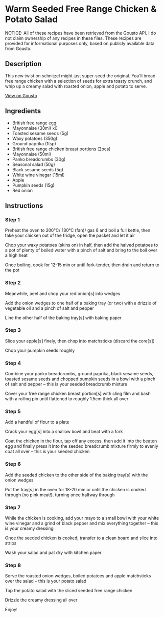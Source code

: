 # Warm Seeded Free Range Chicken & Potato Salad

NOTICE: All of these recipes have been retrieved from the Gousto API. I do not claim ownership of any recipes in these files. These recipes are provided for informational purposes only, based on publicly available data from Gousto.

## Description

This new twist on schnitzel might just super-seed the original. You'll bread free range chicken with a selection of seeds for extra toasty crunch, and whip up a creamy salad with roasted onion, apple and potato to serve.

[View on Gousto](https://www.gousto.co.uk/recipes/cookbook/warm-seeded-free-range-chicken-potato-salad)

## Ingredients

- British free range egg
- Mayonnaise (30ml) x0
- Toasted sesame seeds (5g)
- Waxy potatoes (350g)
- Ground paprika (1tsp)
- British free range chicken breast portions (2pcs)
- Mayonnaise (50ml)
- Panko breadcrumbs (30g)
- Seasonal salad (50g)
- Black sesame seeds (5g)
- White wine vinegar (15ml)
- Apple
- Pumpkin seeds (15g)
- Red onion

## Instructions


### Step 1

Preheat the oven to 200°C/ 180°C (fan)/ gas 6 and boil a full kettle, then take your chicken out of the fridge, open the packet and let it air

Chop your waxy potatoes (skins on) in half, then add the halved potatoes to a pot of plenty of boiled water with a pinch of salt and bring to the boil over a high heat

Once boiling, cook for 12-15 min or until fork-tender, then drain and return to the pot


### Step 2

Meanwhile, peel and chop your red onion[s] into wedges

Add the onion wedges to one half of a baking tray (or two) with a drizzle of vegetable oil and a pinch of salt and pepper

Line the other half of the baking tray[s] with baking paper


### Step 3

Slice your apple[s] finely, then chop into matchsticks (discard the core[s])

Chop your pumpkin seeds roughly


### Step 4

Combine your panko breadcrumbs, ground paprika, black sesame seeds, toasted sesame seeds and chopped pumpkin seeds in a bowl with a pinch of salt and pepper – this is your seeded breadcrumb mixture

Cover your free range chicken breast portion[s] with cling film and bash with a rolling pin until flattened to roughly 1.5cm thick all over


### Step 5

Add a handful of flour to a plate

Crack your egg[s] into a shallow bowl and beat with a fork

Coat the chicken in the flour, tap off any excess, then add it into the beaten egg and finally press it into the seeded breadcrumb mixture firmly to evenly coat all over – this is your seeded chicken


### Step 6

Add the seeded chicken to the other side of the baking tray[s] with the onion wedges

Put the tray[s] in the oven for 18-20 min or until the chicken is cooked through (no pink meat!), turning once halfway through


### Step 7

While the chicken is cooking, add your mayo to a small bowl with your white wine vinegar and a grind of black pepper and mix everything together – this is your creamy dressing

Once the seeded chicken is cooked, transfer to a clean board and slice into strips

Wash your salad and pat dry with kitchen paper

### Step 8

Serve the roasted onion wedges, boiled potatoes and apple matchsticks over the salad – this is your potato salad

Top the potato salad with the sliced seeded free range chicken

Drizzle the creamy dressing all over

Enjoy!

